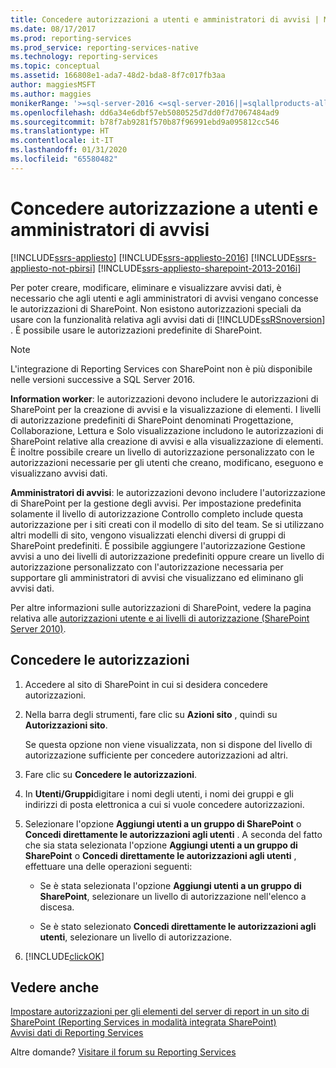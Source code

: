 ```yaml
---
title: Concedere autorizzazioni a utenti e amministratori di avvisi | Microsoft Docs
ms.date: 08/17/2017
ms.prod: reporting-services
ms.prod_service: reporting-services-native
ms.technology: reporting-services
ms.topic: conceptual
ms.assetid: 166808e1-ada7-48d2-bda8-8f7c017fb3aa
author: maggiesMSFT
ms.author: maggies
monikerRange: '>=sql-server-2016 <=sql-server-2016||=sqlallproducts-allversions'
ms.openlocfilehash: dd6a34e6dbf57eb5080525d7dd0f7d7067484ad9
ms.sourcegitcommit: b78f7ab9281f570b87f96991ebd9a095812cc546
ms.translationtype: HT
ms.contentlocale: it-IT
ms.lasthandoff: 01/31/2020
ms.locfileid: "65580482"
---
```

# <a name="grant-permissions-to-users-and-alerting-administrators"></a>Concedere autorizzazione a utenti e amministratori di avvisi

[!INCLUDE[ssrs-appliesto](../includes/ssrs-appliesto.md)] [!INCLUDE[ssrs-appliesto-2016](../includes/ssrs-appliesto-2016.md)] [!INCLUDE[ssrs-appliesto-not-pbirsi](../includes/ssrs-appliesto-not-pbirs.md)] [!INCLUDE[ssrs-appliesto-sharepoint-2013-2016i](../includes/ssrs-appliesto-sharepoint-2013-2016.md)]

Per poter creare, modificare, eliminare e visualizzare avvisi dati, è necessario che agli utenti e agli amministratori di avvisi vengano concesse le autorizzazioni di SharePoint. Non esistono autorizzazioni speciali da usare con la funzionalità relativa agli avvisi dati di [!INCLUDE[ssRSnoversion](../includes/ssrsnoversion-md.md)] . È possibile usare le autorizzazioni predefinite di SharePoint.

> [!NOTE]
> L'integrazione di Reporting Services con SharePoint non è più disponibile nelle versioni successive a SQL Server 2016.

**Information worker**: le autorizzazioni devono includere le autorizzazioni di SharePoint per la creazione di avvisi e la visualizzazione di elementi. I livelli di autorizzazione predefiniti di SharePoint denominati Progettazione, Collaborazione, Lettura e Solo visualizzazione includono le autorizzazioni di SharePoint relative alla creazione di avvisi e alla visualizzazione di elementi. È inoltre possibile creare un livello di autorizzazione personalizzato con le autorizzazioni necessarie per gli utenti che creano, modificano, eseguono e visualizzano avvisi dati.

**Amministratori di avvisi**: le autorizzazioni devono includere l'autorizzazione di SharePoint per la gestione degli avvisi. Per impostazione predefinita solamente il livello di autorizzazione Controllo completo include questa autorizzazione per i siti creati con il modello di sito del team. Se si utilizzano altri modelli di sito, vengono visualizzati elenchi diversi di gruppi di SharePoint predefiniti. È possibile aggiungere l'autorizzazione Gestione avvisi a uno dei livelli di autorizzazione predefiniti oppure creare un livello di autorizzazione personalizzato con l'autorizzazione necessaria per supportare gli amministratori di avvisi che visualizzano ed eliminano gli avvisi dati.

Per altre informazioni sulle autorizzazioni di SharePoint, vedere la pagina relativa alle [autorizzazioni utente e ai livelli di autorizzazione (SharePoint Server 2010)](https://technet.microsoft.com/library/cc721640.aspx).

## <a name="grant-permissions"></a>Concedere le autorizzazioni
  
1.  Accedere al sito di SharePoint in cui si desidera concedere autorizzazioni.  
  
2.  Nella barra degli strumenti, fare clic su **Azioni sito** , quindi su **Autorizzazioni sito**.  
  
     Se questa opzione non viene visualizzata, non si dispone del livello di autorizzazione sufficiente per concedere autorizzazioni ad altri.  
  
3.  Fare clic su **Concedere le autorizzazioni**.  
  
4.  In **Utenti/Gruppi**digitare i nomi degli utenti, i nomi dei gruppi e gli indirizzi di posta elettronica a cui si vuole concedere autorizzazioni.  
  
5.  Selezionare l'opzione **Aggiungi utenti a un gruppo di SharePoint** o **Concedi direttamente le autorizzazioni agli utenti** . A seconda del fatto che sia stata selezionata l'opzione **Aggiungi utenti a un gruppo di SharePoint** o **Concedi direttamente le autorizzazioni agli utenti** , effettuare una delle operazioni seguenti:  
  
    -   Se è stata selezionata l'opzione **Aggiungi utenti a un gruppo di SharePoint**, selezionare un livello di autorizzazione nell'elenco a discesa.  
  
    -   Se è stato selezionato **Concedi direttamente le autorizzazioni agli utenti**, selezionare un livello di autorizzazione.  
  
6.  [!INCLUDE[clickOK](../includes/clickok-md.md)]  

## <a name="see-also"></a>Vedere anche

[Impostare autorizzazioni per gli elementi del server di report in un sito di SharePoint &#40;Reporting Services in modalità integrata SharePoint&#41;](../reporting-services/security/set-permissions-for-report-server-items-on-a-sharepoint-site.md)   
[Avvisi dati di Reporting Services](../reporting-services/reporting-services-data-alerts.md)  

Altre domande? [Visitare il forum su Reporting Services](https://go.microsoft.com/fwlink/?LinkId=620231)
